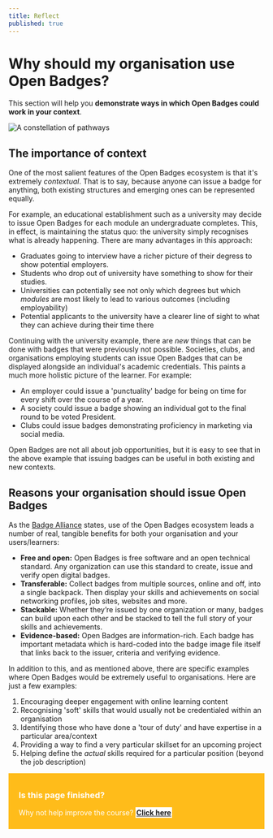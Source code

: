 ```yaml
---
title: Reflect
published: true
---
```


# Why should my organisation use Open Badges?

This section will help you **demonstrate ways in which Open Badges could work in your context**.

<img src="{{ site.baseurl }}/img/visual-thinkery/constellation-pathways.png" alt="A constellation of pathways"></a></p>

## The importance of context
One of the most salient features of the Open Badges ecosystem is that it's extremely *contextual*. That is to say, because anyone can issue a badge for anything, both existing structures and emerging ones can be represented equally.

For example, an educational establishment such as a university may decide to issue Open Badges for each module an undergraduate completes. This, in effect, is maintaining the status quo: the university simply recognises what is already happening. There are many advantages in this approach:

* Graduates going to interview have a richer picture of their degress to show potential employers.
* Students who drop out of university have something to show for their studies.
* Universities can potentially see not only which degrees but which *modules* are most likely to lead to various outcomes (including employability)
* Potential applicants to the university have a clearer line of sight to what they can achieve during their time there

Continuing with the university example, there are *new* things that can be done with badges that were previously not possible. Societies, clubs, and organisations employing students can issue Open Badges that can be displayed alongside an individual's academic credentials. This paints a much more holistic picture of the learner. For example:

* An employer could issue a 'punctuality' badge for being on time for every shift over the course of a year.
* A society could issue a badge showing an individual got to the final round to be voted President.
* Clubs could issue badges demonstrating proficiency in marketing via social media.

Open Badges are not all about job opportunities, but it is easy to see that in the above example that issuing badges can be useful in both existing and new contexts.


## Reasons your organisation should issue Open Badges

As the [Badge Alliance](http://www.badgealliance.org/why-badges/) states, use of the Open Badges ecosystem leads a number of real, tangible benefits for both your organisation and your users/learners:

* **Free and open:** Open Badges is free software and an open technical standard. Any organization can use this standard to create, issue and verify open digital badges.
* **Transferable:** Collect badges from multiple sources, online and off, into a single backpack. Then display your skills and achievements on social networking profiles, job sites, websites and more.
* **Stackable:** Whether they’re issued by one organization or many, badges can build upon each other and be stacked to tell the full story of your skills and achievements.
* **Evidence-based:** Open Badges are information-rich. Each badge has important metadata which is hard-coded into the badge image file itself that links back to the issuer, criteria and verifying evidence.
 
In addition to this, and as mentioned above, there are specific examples where Open Badges would be extremely useful to organisations. Here are just a few examples:

1. Encouraging deeper engagement with online learning content
2. Recognising 'soft' skills that would usually not be credentialed within an organisation
3. Identifying those who have done a 'tour of duty' and have expertise in a particular area/context
4. Providing a way to find a very particular skillset for an upcoming project
5. Helping define the *actual* skills required for a particular position (beyond the job description)




<div style="background:#FFBC1A; padding:10px; padding-left:20px; color:white;">
<h3>Is this page finished?</h3>
<p>Why not help improve the course? <strong><a style="background:white; padding:2px;" href="https://github.com/thinkoutloudclub/badge-course/wiki/Help-improve-the-Open-Badges-101-course">Click here</a></strong></p>
</div>
